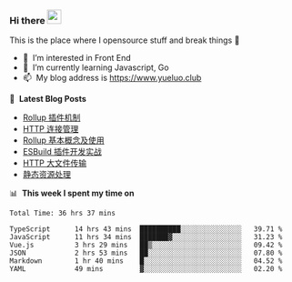 ### Hi there <a href="https://www.yueluo.club/"><img src="https://media.giphy.com/media/hvRJCLFzcasrR4ia7z/giphy.gif" width="25px"></a>
This is the place where I opensource stuff and break things :rofl:

- 👀 &nbsp;I’m interested in Front End
- 🌱 &nbsp;I’m currently learning Javascript, Go
- 📫 &nbsp;My blog address is https://www.yueluo.club

📕 &nbsp;**Latest Blog Posts**

<!-- BLOG-POST-LIST:START -->
- [Rollup 插件机制](https://www.yueluo.club/detail?articleId=626b187965e52c4388404749)
- [HTTP 连接管理](https://www.yueluo.club/detail?articleId=626a944065e52c438840436f)
- [Rollup 基本概念及使用](https://www.yueluo.club/detail?articleId=6269cd3e65e52c4388403dd2)
- [ESBuild 插件开发实战](https://www.yueluo.club/detail?articleId=626807fb65e52c4388402fc0)
- [HTTP 大文件传输](https://www.yueluo.club/detail?articleId=6267f78665e52c4388402ee8)
- [静态资源处理](https://www.yueluo.club/detail?articleId=62669c9d65e52c43884025cd)
<!-- BLOG-POST-LIST:END -->

📊 &nbsp;**This week I spent my time on**

<!--START_SECTION:waka-->

```text
Total Time: 36 hrs 37 mins

TypeScript      14 hrs 43 mins  ██████████░░░░░░░░░░░░░░░   39.71 %
JavaScript      11 hrs 34 mins  ███████▓░░░░░░░░░░░░░░░░░   31.23 %
Vue.js          3 hrs 29 mins   ██▒░░░░░░░░░░░░░░░░░░░░░░   09.42 %
JSON            2 hrs 53 mins   ██░░░░░░░░░░░░░░░░░░░░░░░   07.80 %
Markdown        1 hr 40 mins    █░░░░░░░░░░░░░░░░░░░░░░░░   04.52 %
YAML            49 mins         ▓░░░░░░░░░░░░░░░░░░░░░░░░   02.20 %
```

<!--END_SECTION:waka-->